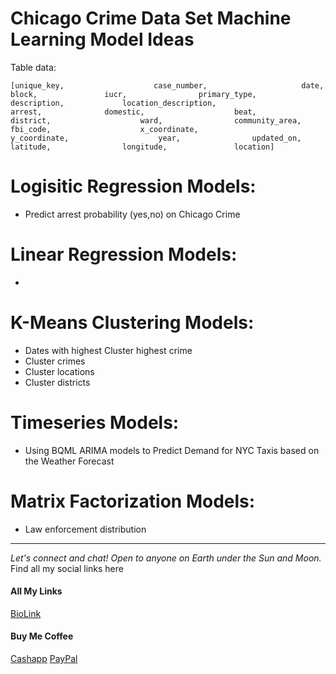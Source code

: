 # Chicago Crime Data Set Machine Learning Model Ideas 

Table data: 

`[unique_key,					
case_number,					
date,					
block,				
iucr,				
primary_type,				
description,			
location_description,					
arrest,				
domestic,					
beat,				
district,					
ward,				
community_area,					
fbi_code,					
x_coordinate,					
y_coordinate,					
year,				
updated_on,				
latitude,				
longitude,				
location]`		

# Logisitic Regression Models: 
- Predict arrest probability (yes,no) on Chicago Crime


# Linear Regression Models: 
- 


# K-Means Clustering Models: 
- Dates with highest Cluster highest crime
- Cluster crimes 
- Cluster locations
- Cluster districts

# Timeseries Models: 
- Using BQML ARIMA models to Predict Demand for NYC Taxis based on the Weather Forecast


# Matrix Factorization Models: 
- Law enforcement distribution 


--------------------------------------------------------------------------------
_Let's connect and chat! Open to anyone on Earth under the Sun and Moon._
Find all my social links here

#### All My Links
[BioLink](https://bio.link/paulkamau)


#### Buy Me Coffee
[Cashapp](https://bio.link/paulkamau)
[PayPal](https://paypal.me/paulkamau)
